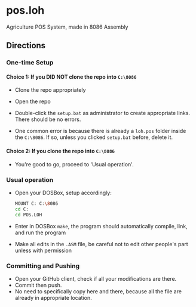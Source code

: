 # pos.loh

Agriculture POS System, made in 8086 Assembly

## Directions

### One-time Setup

#### Choice 1: If you DID NOT clone the repo into `C:\8086`

- Clone the repo appropriately
- Open the repo

- Double-click the `setup.bat` as administrator to create appropriate links. There should be no errors.
- One common error is because there is already a `loh.pos` folder inside the `C:\8086`. If so, unless you clicked `setup.bat` before, delete it.

#### Choice 2: If you clone the repo into `C:\8086`

- You're good to go, proceed to 'Usual operation'.

### Usual operation

- Open your DOSBox,  setup accordingly:

  ```bash
  MOUNT C: C:\8086
  cd C:
  cd POS.LOH
  ```

- Enter in DOSBox `make`, the program should automatically compile, link, and run the program

- Make all edits in the `.ASM` file, be careful not to edit other people's part unless with permission

### Committing and Pushing

- Open your GitHub client, check if all your modifications are there.
- Commit then push.
- No need to specifically copy here and there, because all the file are already in appropriate location.